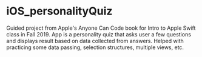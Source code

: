 # iOS_personalityQuiz
Guided project from Apple's Anyone Can Code book for Intro to Apple Swift class in Fall 2019. App is a personality quiz that asks user a few questions and displays result based on data collected from answers. Helped with practicing some data passing, selection structures, multiple views, etc.
